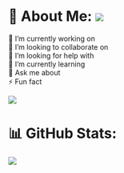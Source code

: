 # 👋 About Me: [![](https://visitcount.itsvg.in/api?id=jerryhuangyu&label=Profile%20Views&color=0&icon=0&pretty=true)](https://visitcount.itsvg.in)

🔭 I’m currently working on<br>
👯 I’m looking to collaborate on<br>
🤝 I’m looking for help with<br>
🌱 I’m currently learning<br>
💬 Ask me about<br>
⚡ Fun fact

![](https://github-readme-stats.vercel.app/api/top-langs/?username=jerryhuangyu&theme=dark&hide_border=false&include_all_commits=false&count_private=true&layout=compact)

# 📊 GitHub Stats:
![](https://github-readme-streak-stats.herokuapp.com/?user=jerryhuangyu&theme=dark&hide_border=false)<br/>
